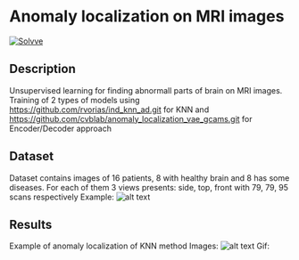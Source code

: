 # Anomaly localization on MRI images
[![Solvve](https://img.shields.io/badge/made%20in-solvve-blue)](https://solvve.com/)

## Description
Unsupervised learning for finding abnormall parts of brain on MRI images. Training of 2 types of models  using https://github.com/rvorias/ind_knn_ad.git for KNN and  https://github.com/cvblab/anomaly_localization_vae_gcams.git for Encoder/Decoder approach

## Dataset
Dataset contains images of 16 patients, 8 with healthy brain and 8 has some diseases. For each of them 3 views presents: side, top, front with 79, 79, 95 scans respectively
Example:
![alt text](http://url/to/img.png)

## Results
Example of anomaly localization of KNN method
Images:
![alt text](http://url/to/img.png)
Gif:
